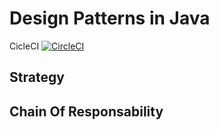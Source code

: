 # Design Patterns in Java

CicleCI   [![CircleCI](https://circleci.com/gh/alexsrosa/design-patterns-java.svg?style=svg)](https://circleci.com/gh/alexsrosa/design-patterns-java)

## Strategy

## Chain Of Responsability